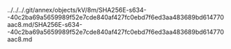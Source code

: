 ../../../.git/annex/objects/kV/8m/SHA256E-s634--40c2ba69a5659989f52e7cde840af427fc0ebd7f6ed3aa483689bd614770aac8.md/SHA256E-s634--40c2ba69a5659989f52e7cde840af427fc0ebd7f6ed3aa483689bd614770aac8.md